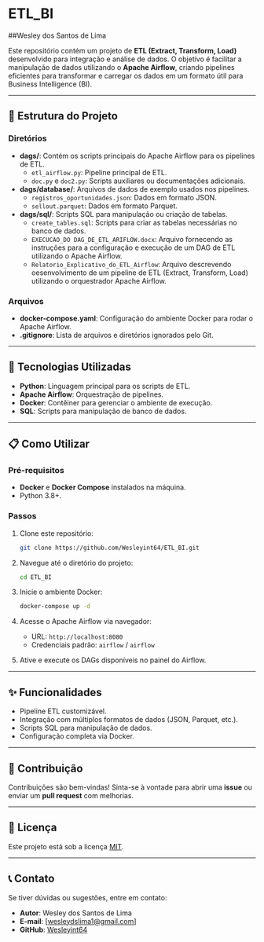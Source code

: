 # ETL_BI
##Wesley dos Santos de Lima

Este repositório contém um projeto de **ETL (Extract, Transform, Load)** desenvolvido para integração e análise de dados. O objetivo é facilitar a manipulação de dados utilizando o **Apache Airflow**, criando pipelines eficientes para transformar e carregar os dados em um formato útil para Business Intelligence (BI).

---

## 📂 Estrutura do Projeto

### Diretórios
- **dags/**: Contém os scripts principais do Apache Airflow para os pipelines de ETL.
  - `etl_airflow.py`: Pipeline principal de ETL.
  - `doc.py` e `doc2.py`: Scripts auxiliares ou documentações adicionais.
- **dags/database/**: Arquivos de dados de exemplo usados nos pipelines.
  - `registros_oportunidades.json`: Dados em formato JSON.
  - `sellout.parquet`: Dados em formato Parquet.
- **dags/sql/**: Scripts SQL para manipulação ou criação de tabelas.
  - `create_tables.sql`: Scripts para criar as tabelas necessárias no banco de dados.
  - `EXECUCAO_DO DAG_DE_ETL_ARIFLOW.docx`: Arquivo fornecendo as instruções para a configuração e execução de um DAG de ETL utilizando o Apache Airflow. 
  - `Relatorio_Explicativo_do_ETL_Airflow`: Arquivo descrevendo oesenvolvimento de um pipeline de ETL (Extract, Transform, Load) utilizando o orquestrador Apache Airflow.

### Arquivos
- **docker-compose.yaml**: Configuração do ambiente Docker para rodar o Apache Airflow.
- **.gitignore**: Lista de arquivos e diretórios ignorados pelo Git.

---

## 🚀 Tecnologias Utilizadas
- **Python**: Linguagem principal para os scripts de ETL.
- **Apache Airflow**: Orquestração de pipelines.
- **Docker**: Contêiner para gerenciar o ambiente de execução.
- **SQL**: Scripts para manipulação de banco de dados.

---

## 📋 Como Utilizar

### Pré-requisitos
- **Docker** e **Docker Compose** instalados na máquina.
- Python 3.8+.

### Passos
1. Clone este repositório:
   ```bash
   git clone https://github.com/Wesleyint64/ETL_BI.git
   ```
2. Navegue até o diretório do projeto:
   ```bash
   cd ETL_BI
   ```
3. Inicie o ambiente Docker:
   ```bash
   docker-compose up -d
   ```
4. Acesse o Apache Airflow via navegador:
   - URL: `http://localhost:8080`
   - Credenciais padrão: `airflow` / `airflow`

5. Ative e execute os DAGs disponíveis no painel do Airflow.

---

## ✨ Funcionalidades
- Pipeline ETL customizável.
- Integração com múltiplos formatos de dados (JSON, Parquet, etc.).
- Scripts SQL para manipulação de dados.
- Configuração completa via Docker.

---

## 🤝 Contribuição
Contribuições são bem-vindas! Sinta-se à vontade para abrir uma **issue** ou enviar um **pull request** com melhorias.

---

## 📄 Licença
Este projeto está sob a licença [MIT](https://opensource.org/licenses/MIT).

---

## 📞 Contato
Se tiver dúvidas ou sugestões, entre em contato:
- **Autor**: Wesley dos Santos de Lima
- **E-mail**: [wesleydslima1@gmail.com]
- **GitHub**: [Wesleyint64](https://github.com/Wesleyint64)
